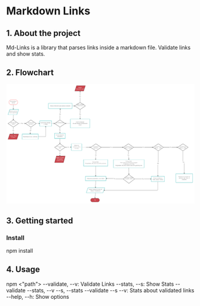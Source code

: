 # Markdown Links

## 1. About the project

Md-Links is a library that parses links inside a markdown file. Validate links and show stats.


## 2. Flowchart
![Flowchart](Recursos/flowchart.png)

## 3. Getting started

### Install
  npm install 

## 4. Usage

npm <"path"> <options>
 --validate, --v: Validate Links
 --stats, --s: Show Stats
 --validate --stats, --v --s, --stats --validate --s --v: Stats about validated links
 --help, --h: Show options
